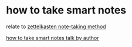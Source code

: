 # how to take smart notes

relate to [zettelkasten note-taking method](zettelkasten%20note-taking%20method.md)

[how to take smart notes talk by author](how%20to%20take%20smart%20notes%20talk%20by%20author.md)